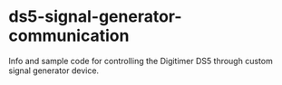 # ds5-signal-generator-communication
 Info and sample code for controlling the Digitimer DS5 through custom signal generator device.

